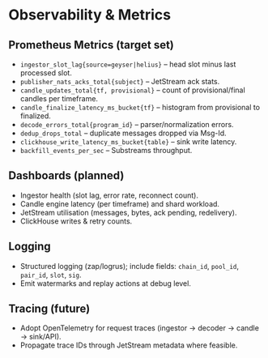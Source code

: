# Observability & Metrics

## Prometheus Metrics (target set)
- `ingestor_slot_lag{source=geyser|helius}` – head slot minus last processed slot.
- `publisher_nats_acks_total{subject}` – JetStream ack stats.
- `candle_updates_total{tf, provisional}` – count of provisional/final candles per timeframe.
- `candle_finalize_latency_ms_bucket{tf}` – histogram from provisional to finalized.
- `decode_errors_total{program_id}` – parser/normalization errors.
- `dedup_drops_total` – duplicate messages dropped via Msg-Id.
- `clickhouse_write_latency_ms_bucket{table}` – sink write latency.
- `backfill_events_per_sec` – Substreams throughput.

## Dashboards (planned)
- Ingestor health (slot lag, error rate, reconnect count).
- Candle engine latency (per timeframe) and shard workload.
- JetStream utilisation (messages, bytes, ack pending, redelivery).
- ClickHouse writes & retry counts.

## Logging
- Structured logging (zap/logrus); include fields: `chain_id`, `pool_id`, `pair_id`, `slot`, `sig`.
- Emit watermarks and replay actions at debug level.

## Tracing (future)
- Adopt OpenTelemetry for request traces (ingestor → decoder → candle → sink/API).
- Propagate trace IDs through JetStream metadata where feasible.
